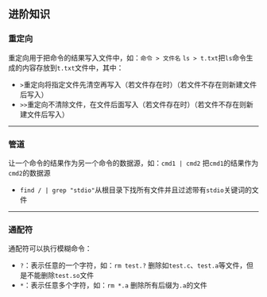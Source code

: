 ## 进阶知识

### 重定向

重定向用于把命令的结果写入文件中，如：`命令 > 文件名`  `ls > t.txt`把`ls`命令生成的内容存放到`t.txt`文件中，其中：

- `>`重定向将指定文件先清空再写入（若文件存在时）（若文件不存在则新建文件后写入）
- `>>`重定向不清除文件，在文件后面写入（若文件存在时）（若文件不存在则新建文件后写入）

***

### 管道

让一个命令的结果作为另一个命令的数据源，如：`cmd1 | cmd2`  把`cmd1`的结果作为`cmd2`的数据源

- `find / | grep "stdio"`从根目录下找所有文件并且过滤带有`stdio`关键词的文件

***

### 通配符

通配符可以执行模糊命令：

- `?`：表示任意的一个字符，如：`rm test.?`   删除如`test.c`、`test.a`等文件，但是不能删除`test.so`文件
- `*`：表示任意多个字符，如：`rm *.a`  删除所有后缀为`.a`的文件

